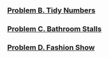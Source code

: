 
### [Problem B. Tidy Numbers](https://code.google.com/codejam/contest/3264486/dashboard#s=p1)
### [Problem C. Bathroom Stalls](https://code.google.com/codejam/contest/3264486/dashboard#s=p2)
### [Problem D. Fashion Show](https://code.google.com/codejam/contest/3264486/dashboard#s=p3)
